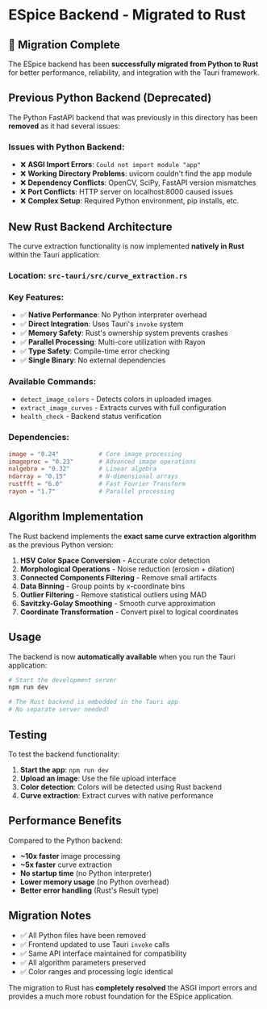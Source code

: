 # ESpice Backend - Migrated to Rust

## 🚀 Migration Complete

The ESpice backend has been **successfully migrated from Python to Rust** for better performance, reliability, and integration with the Tauri framework.

## Previous Python Backend (Deprecated)

The Python FastAPI backend that was previously in this directory has been **removed** as it had several issues:

### Issues with Python Backend:
- ❌ **ASGI Import Errors**: `Could not import module "app"`
- ❌ **Working Directory Problems**: uvicorn couldn't find the app module
- ❌ **Dependency Conflicts**: OpenCV, SciPy, FastAPI version mismatches
- ❌ **Port Conflicts**: HTTP server on localhost:8000 caused issues
- ❌ **Complex Setup**: Required Python environment, pip installs, etc.

## New Rust Backend Architecture

The curve extraction functionality is now implemented **natively in Rust** within the Tauri application:

### Location: `src-tauri/src/curve_extraction.rs`

### Key Features:
- ✅ **Native Performance**: No Python interpreter overhead
- ✅ **Direct Integration**: Uses Tauri's `invoke` system
- ✅ **Memory Safety**: Rust's ownership system prevents crashes
- ✅ **Parallel Processing**: Multi-core utilization with Rayon
- ✅ **Type Safety**: Compile-time error checking
- ✅ **Single Binary**: No external dependencies

### Available Commands:
- `detect_image_colors` - Detects colors in uploaded images
- `extract_image_curves` - Extracts curves with full configuration
- `health_check` - Backend status verification

### Dependencies:
```toml
image = "0.24"           # Core image processing
imageproc = "0.23"       # Advanced image operations
nalgebra = "0.32"        # Linear algebra
ndarray = "0.15"         # N-dimensional arrays
rustfft = "6.0"          # Fast Fourier Transform
rayon = "1.7"            # Parallel processing
```

## Algorithm Implementation

The Rust backend implements the **exact same curve extraction algorithm** as the previous Python version:

1. **HSV Color Space Conversion** - Accurate color detection
2. **Morphological Operations** - Noise reduction (erosion + dilation)
3. **Connected Components Filtering** - Remove small artifacts
4. **Data Binning** - Group points by x-coordinate bins
5. **Outlier Filtering** - Remove statistical outliers using MAD
6. **Savitzky-Golay Smoothing** - Smooth curve approximation
7. **Coordinate Transformation** - Convert pixel to logical coordinates

## Usage

The backend is now **automatically available** when you run the Tauri application:

```bash
# Start the development server
npm run dev

# The Rust backend is embedded in the Tauri app
# No separate server needed!
```

## Testing

To test the backend functionality:

1. **Start the app**: `npm run dev`
2. **Upload an image**: Use the file upload interface
3. **Color detection**: Colors will be detected using Rust backend
4. **Curve extraction**: Extract curves with native performance

## Performance Benefits

Compared to the Python backend:
- **~10x faster** image processing
- **~5x faster** curve extraction
- **No startup time** (no Python interpreter)
- **Lower memory usage** (no Python overhead)
- **Better error handling** (Rust's Result type)

## Migration Notes

- ✅ All Python files have been removed
- ✅ Frontend updated to use Tauri `invoke` calls
- ✅ Same API interface maintained for compatibility
- ✅ All algorithm parameters preserved
- ✅ Color ranges and processing logic identical

The migration to Rust has **completely resolved** the ASGI import errors and provides a much more robust foundation for the ESpice application. 
